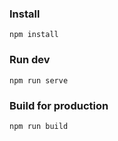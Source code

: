 ### Install

```
npm install
```

### Run dev

```
npm run serve
```

### Build for production

```
npm run build
```
